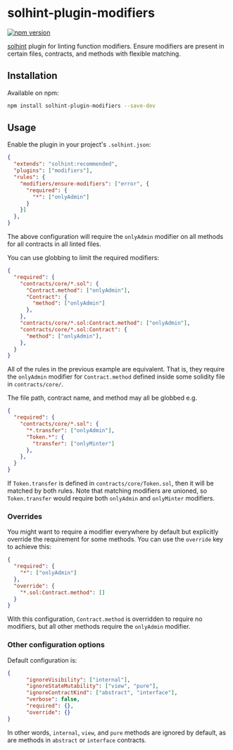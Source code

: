 # solhint-plugin-modifiers

[![npm version](https://badge.fury.io/js/solhint-plugin-modifiers.svg)](https://badge.fury.io/js/solhint-plugin-modifiers)

[solhint](https://protofire.github.io/solhint/) plugin for linting function modifiers. Ensure modifiers are present in certain files, contracts, and methods with flexible matching.

## Installation

Available on npm:

```sh
npm install solhint-plugin-modifiers --save-dev
```

## Usage

Enable the plugin in your project's `.solhint.json`:

```json
{
  "extends": "solhint:recommended",
  "plugins": ["modifiers"],
  "rules": {
    "modifiers/ensure-modifiers": ["error", {
      "required": {
        "*": ["onlyAdmin"]
      }
    }]
  },
}
```

The above configuration will require the `onlyAdmin` modifier on all methods for all contracts in all linted files.

You can use globbing to limit the required modifiers:

```json
{
  "required": {
    "contracts/core/*.sol": {
      "Contract.method": ["onlyAdmin"],
      "Contract": {
        "method": ["onlyAdmin"]
      },
    },
    "contracts/core/*.sol:Contract.method": ["onlyAdmin"],
    "contracts/core/*.sol:Contract": {
      "method": ["onlyAdmin"],
    },
  }
}
```

All of the rules in the previous example are equivalent. That is, they require the `onlyAdmin` modifier for `Contract.method` defined inside some solidity file in `contracts/core/`.

The file path, contract name, and method may all be globbed e.g.

```json
{
  "required": {
    "contracts/core/*.sol": {
      "*.transfer": ["onlyAdmin"],
      "Token.*": {
        "transfer": ["onlyMinter"]
      },
    },
  }
}
```

If `Token.transfer` is defined in `contracts/core/Token.sol`, then it will be matched by both rules. Note that matching modifiers are unioned, so `Token.transfer` would require both `onlyAdmin` and `onlyMinter` modifiers.

### Overrides

You might want to require a modifier everywhere by default but explicitly override the requirement for some methods. You can use the `override` key to achieve this:

```json
{
  "required": {
    "*": ["onlyAdmin"]
  },
  "override": {
    "*.sol:Contract.method": []
  }
}
```

With this configuration, `Contract.method` is overridden to require no modifiers, but all other methods require the `onlyAdmin` modifier.

### Other configuration options

Default configuration is:

```json
{
      "ignoreVisibility": ["internal"],
      "ignoreStateMutability": ["view", "pure"],
      "ignoreContractKind": ["abstract", "interface"],
      "verbose": false,
      "required": {},
      "override": {}
}
```

In other words, `internal`, `view`, and `pure` methods are ignored by default, as are methods in `abstract` or `interface` contracts.
